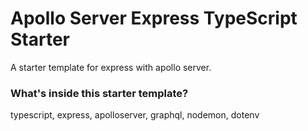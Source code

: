 # Apollo Server Express TypeScript Starter

A starter template for express with apollo server.

### What's inside this starter template?

typescript, express, apolloserver, graphql, nodemon, dotenv
